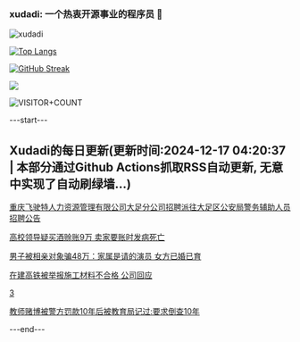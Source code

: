 ### xudadi: 一个热衷开源事业的程序员 👋

![xudadi](https://github-readme-stats-git-masterorgs-github-readme-stats-team.vercel.app/api?username=xudadi)

[![Top Langs](https://github-readme-stats.vercel.app/api/top-langs/?username=xudadi)](https://github.com/anuraghazra/github-readme-stats)

[![GitHub Streak](https://streak-stats.demolab.com?user=xudadi&locale=zh_Hans)](https://git.io/streak-stats)

![](https://raw.githubusercontent.com/xudadi/xudadi/main/assets/github-contribution-grid-snake.svg)

![VISITOR+COUNT](https://komarev.com/ghpvc/?username=xudadi&label=VISITOR+COUNT)


---start---

## Xudadi的每日更新(更新时间:2024-12-17 04:20:37 | 本部分通过Github Actions抓取RSS自动更新, 无意中实现了自动刷绿墙...)

[重庆飞驶特人力资源管理有限公司大足分公司招聘派往大足区公安局警务辅助人员招聘公告](https://www.gongkaoleida.com/article/2232210)

[高校领导疑买酒赊账9万 卖家要账时发病死亡](https://m.163.com/news/article/JJI50RG80530JPVV.html)

[男子被相亲对象骗48万：家属是请的演员 女方已婚已育](https://m.163.com/news/article/JJIFPKJO00019B3E.html)

[在建高铁被举报施工材料不合格 公司回应](https://m.163.com/news/article/JJIDMGAI000189PS.html)

[3](https://m.163.com/touch/news/sub/domestic)

[教师赌博被警方罚款10年后被教育局记过:要求倒查10年](https://m.163.com/news/article/JJI5K29T053469LG.html)

---end---
